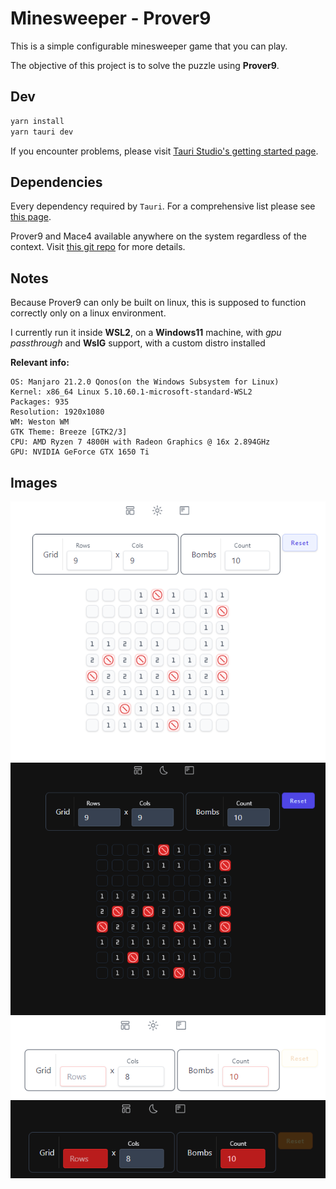 # Minesweeper - Prover9

This is a simple configurable minesweeper game that you can play.

The objective of this project is to solve the puzzle using **Prover9**.

## Dev

```bash
yarn install
yarn tauri dev
```

If you encounter problems, please visit [Tauri Studio's getting started page](https://tauri.studio/en/docs/getting-started/intro).

## Dependencies

Every dependency required by `Tauri`. For a comprehensive list please see [this page](https://tauri.studio/en/docs/getting-started/intro).

Prover9 and Mace4 available anywhere on the system regardless of the context. Visit [this git repo](https://github.com/ai4reason/Prover9) for more details.

## Notes

Because Prover9 can only be built on linux, this is supposed to function correctly only on a linux environment.

I currently run it inside **WSL2**, on a **Windows11** machine, with *gpu passthrough* and **WslG** support, with a custom distro installed

**Relevant info:**

```text
OS: Manjaro 21.2.0 Qonos(on the Windows Subsystem for Linux)
Kernel: x86_64 Linux 5.10.60.1-microsoft-standard-WSL2
Packages: 935
Resolution: 1920x1080
WM: Weston WM
GTK Theme: Breeze [GTK2/3]
CPU: AMD Ryzen 7 4800H with Radeon Graphics @ 16x 2.894GHz
GPU: NVIDIA GeForce GTX 1650 Ti
```

## Images

![Light mode](/assets/light_mode.png)
![Night mode](/assets/night_mode.png)
![Light error](/assets/light_errors.png)
![Night error](/assets/night_errors.png)
